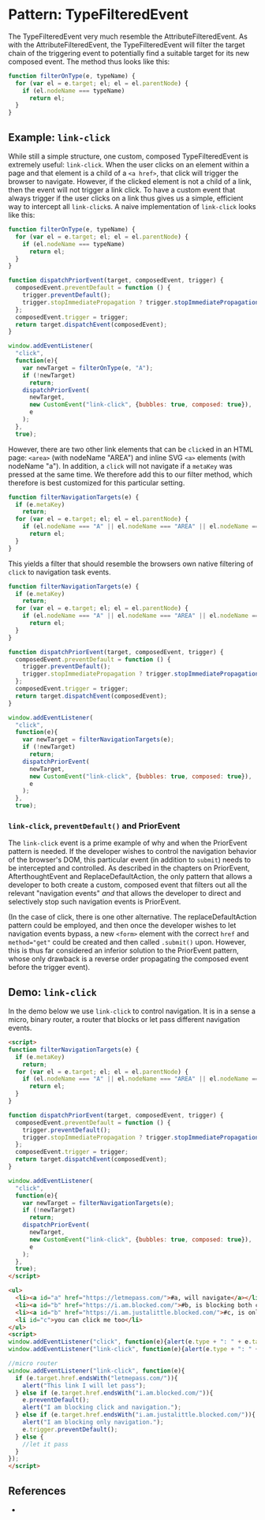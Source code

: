 # Pattern: TypeFilteredEvent

The TypeFilteredEvent very much resemble the AttributeFilteredEvent. As with the AttributeFilteredEvent,
the TypeFilteredEvent will filter the target chain of the triggering event to potentially find a suitable 
target for its new composed event. The method thus looks like this:

```javascript
function filterOnType(e, typeName) {
  for (var el = e.target; el; el = el.parentNode) {
    if (el.nodeName === typeName)
      return el;
  }
}                            
```

## Example: `link-click`

While still a simple structure, one custom, composed TypeFilteredEvent is extremely useful: 
`link-click`.
When the user clicks on an element within a page and that element is a child of a `<a href>`,
that click will trigger the browser to navigate. However, if the clicked element is not a
child of a link, then the event will not trigger a link click.
To have a custom event that always trigger if the user clicks on a link thus gives us a simple,
efficient way to intercept all `link-click`s. A naive implementation of `link-click` looks like this:

```javascript
function filterOnType(e, typeName) {
  for (var el = e.target; el; el = el.parentNode) {
    if (el.nodeName === typeName)
      return el;
  }
}                            

function dispatchPriorEvent(target, composedEvent, trigger) {
  composedEvent.preventDefault = function () {
    trigger.preventDefault();
    trigger.stopImmediatePropagation ? trigger.stopImmediatePropagation() : trigger.stopPropagation();
  };
  composedEvent.trigger = trigger;
  return target.dispatchEvent(composedEvent);
}

window.addEventListener(
  "click", 
  function(e){ 
    var newTarget = filterOnType(e, "A");
    if (!newTarget)
      return;
    dispatchPriorEvent(
      newTarget,
      new CustomEvent("link-click", {bubbles: true, composed: true}),
      e
    );
  }, 
  true);
```

However, there are two other link elements that can be `click`ed in an HTML page:
`<area>` (with nodeName "AREA") and inline SVG `<a>` elements (with nodeName "a").
In addition, a `click` will not navigate if a `metaKey` was pressed at the same time.
We therefore add this to our filter method, which therefore is best customized for this particular setting.

```javascript
function filterNavigationTargets(e) {
  if (e.metaKey)
    return;
  for (var el = e.target; el; el = el.parentNode) {
    if (el.nodeName === "A" || el.nodeName === "AREA" || el.nodeName === "a")
      return el;
  }
}                            
```
This yields a filter that should resemble the browsers own native filtering of `click` to navigation 
task events.

```javascript
function filterNavigationTargets(e) {
  if (e.metaKey)
    return;
  for (var el = e.target; el; el = el.parentNode) {
    if (el.nodeName === "A" || el.nodeName === "AREA" || el.nodeName === "a")
      return el;
  }
}                            

function dispatchPriorEvent(target, composedEvent, trigger) {
  composedEvent.preventDefault = function () {
    trigger.preventDefault();
    trigger.stopImmediatePropagation ? trigger.stopImmediatePropagation() : trigger.stopPropagation();
  };
  composedEvent.trigger = trigger;
  return target.dispatchEvent(composedEvent);
}

window.addEventListener(
  "click", 
  function(e){ 
    var newTarget = filterNavigationTargets(e);
    if (!newTarget)
      return;
    dispatchPriorEvent(
      newTarget,
      new CustomEvent("link-click", {bubbles: true, composed: true}),
      e
    );
  }, 
  true);
```

### `link-click`, `preventDefault()` and PriorEvent

The `link-click` event is a prime example of why and when the PriorEvent pattern is needed.
If the developer wishes to control the navigation behavior of the browser's DOM, this particular event 
(in addition to `submit`) needs to be intercepted and controlled.
As described in the chapters on PriorEvent, AfterthoughtEvent and ReplaceDefaultAction, 
the only pattern that allows a developer to both create a custom, composed event that filters out all 
the relevant "navigation events" *and* that allows the developer to direct and selectively stop
such navigation events is PriorEvent.

(In the case of click, there is one other alternative. The replaceDefaultAction pattern could be employed, 
and then once the developer wishes to let navigation events bypass, a new `<form>` element with the correct
`href` and `method="get"` could be created and then called `.submit()` upon. However, this is thus 
far considered an inferior solution to the PriorEvent pattern, whose only drawback is a reverse order propagating
the composed event before the trigger event).

## Demo: `link-click` 

In the demo below we use `link-click` to control navigation. It is in a sense a micro, binary router, 
a router that blocks or let pass different navigation events.

```html
<script>
function filterNavigationTargets(e) {
  if (e.metaKey)
    return;
  for (var el = e.target; el; el = el.parentNode) {
    if (el.nodeName === "A" || el.nodeName === "AREA" || el.nodeName === "a")
      return el;
  }
}                            

function dispatchPriorEvent(target, composedEvent, trigger) {
  composedEvent.preventDefault = function () {
    trigger.preventDefault();
    trigger.stopImmediatePropagation ? trigger.stopImmediatePropagation() : trigger.stopPropagation();
  };
  composedEvent.trigger = trigger;
  return target.dispatchEvent(composedEvent);
}

window.addEventListener(
  "click", 
  function(e){ 
    var newTarget = filterNavigationTargets(e);
    if (!newTarget)
      return;
    dispatchPriorEvent(
      newTarget,
      new CustomEvent("link-click", {bubbles: true, composed: true}),
      e
    );
  }, 
  true);
</script>

<ul>
  <li><a id="a" href="https://letmepass.com/">#a, will navigate</a></li>
  <li><a id="b" href="https://i.am.blocked.com/">#b, is blocking both click event and navigation</a></li>
  <li><a id="b" href="https://i.am.justalittle.blocked.com/">#c, is only blocking navigation</a></li>
  <li id="c">you can click me too</li>
</ul>
<script>                                                                      
window.addEventListener("click", function(e){alert(e.type + ": " + e.target.id);});
window.addEventListener("link-click", function(e){alert(e.type + ": " + e.target.id);});

//micro router
window.addEventListener("link-click", function(e){
  if (e.target.href.endsWith("letmepass.com/")){
    alert("This link I will let pass");
  } else if (e.target.href.endsWith("i.am.blocked.com/")){
    e.preventDefault();
    alert("I am blocking click and navigation.");
  } else if (e.target.href.endsWith("i.am.justalittle.blocked.com/")){
    alert("I am blocking only navigation.");
    e.trigger.preventDefault();
  } else {
    //let it pass
  }
});
</script>
```

## References

 * 
                                                                            